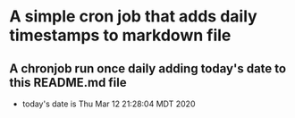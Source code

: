 A simple cron job that adds daily timestamps to markdown file
============================================================
## A chronjob run once daily adding today's date to this README.md file
* today's date is Thu Mar 12 21:28:04 MDT 2020
